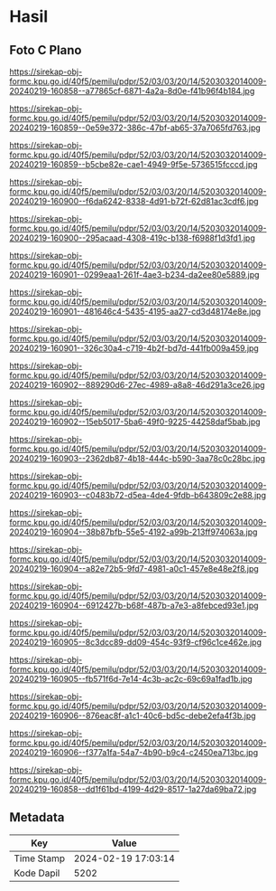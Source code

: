 # Hasil

## Foto C Plano

https://sirekap-obj-formc.kpu.go.id/40f5/pemilu/pdpr/52/03/03/20/14/5203032014009-20240219-160858--a77865cf-6871-4a2a-8d0e-f41b96f4b184.jpg

https://sirekap-obj-formc.kpu.go.id/40f5/pemilu/pdpr/52/03/03/20/14/5203032014009-20240219-160859--0e59e372-386c-47bf-ab65-37a7065fd763.jpg

https://sirekap-obj-formc.kpu.go.id/40f5/pemilu/pdpr/52/03/03/20/14/5203032014009-20240219-160859--b5cbe82e-cae1-4949-9f5e-5736515fcccd.jpg

https://sirekap-obj-formc.kpu.go.id/40f5/pemilu/pdpr/52/03/03/20/14/5203032014009-20240219-160900--f6da6242-8338-4d91-b72f-62d81ac3cdf6.jpg

https://sirekap-obj-formc.kpu.go.id/40f5/pemilu/pdpr/52/03/03/20/14/5203032014009-20240219-160900--295acaad-4308-419c-b138-f6988f1d3fd1.jpg

https://sirekap-obj-formc.kpu.go.id/40f5/pemilu/pdpr/52/03/03/20/14/5203032014009-20240219-160901--0299eaa1-261f-4ae3-b234-da2ee80e5889.jpg

https://sirekap-obj-formc.kpu.go.id/40f5/pemilu/pdpr/52/03/03/20/14/5203032014009-20240219-160901--481646c4-5435-4195-aa27-cd3d48174e8e.jpg

https://sirekap-obj-formc.kpu.go.id/40f5/pemilu/pdpr/52/03/03/20/14/5203032014009-20240219-160901--326c30a4-c719-4b2f-bd7d-441fb009a459.jpg

https://sirekap-obj-formc.kpu.go.id/40f5/pemilu/pdpr/52/03/03/20/14/5203032014009-20240219-160902--889290d6-27ec-4989-a8a8-46d291a3ce26.jpg

https://sirekap-obj-formc.kpu.go.id/40f5/pemilu/pdpr/52/03/03/20/14/5203032014009-20240219-160902--15eb5017-5ba6-49f0-9225-44258daf5bab.jpg

https://sirekap-obj-formc.kpu.go.id/40f5/pemilu/pdpr/52/03/03/20/14/5203032014009-20240219-160903--2362db87-4b18-444c-b590-3aa78c0c28bc.jpg

https://sirekap-obj-formc.kpu.go.id/40f5/pemilu/pdpr/52/03/03/20/14/5203032014009-20240219-160903--c0483b72-d5ea-4de4-9fdb-b643809c2e88.jpg

https://sirekap-obj-formc.kpu.go.id/40f5/pemilu/pdpr/52/03/03/20/14/5203032014009-20240219-160904--38b87bfb-55e5-4192-a99b-213ff974063a.jpg

https://sirekap-obj-formc.kpu.go.id/40f5/pemilu/pdpr/52/03/03/20/14/5203032014009-20240219-160904--a82e72b5-9fd7-4981-a0c1-457e8e48e2f8.jpg

https://sirekap-obj-formc.kpu.go.id/40f5/pemilu/pdpr/52/03/03/20/14/5203032014009-20240219-160904--6912427b-b68f-487b-a7e3-a8febced93e1.jpg

https://sirekap-obj-formc.kpu.go.id/40f5/pemilu/pdpr/52/03/03/20/14/5203032014009-20240219-160905--8c3dcc89-dd09-454c-93f9-cf96c1ce462e.jpg

https://sirekap-obj-formc.kpu.go.id/40f5/pemilu/pdpr/52/03/03/20/14/5203032014009-20240219-160905--fb571f6d-7e14-4c3b-ac2c-69c69a1fad1b.jpg

https://sirekap-obj-formc.kpu.go.id/40f5/pemilu/pdpr/52/03/03/20/14/5203032014009-20240219-160906--876eac8f-a1c1-40c6-bd5c-debe2efa4f3b.jpg

https://sirekap-obj-formc.kpu.go.id/40f5/pemilu/pdpr/52/03/03/20/14/5203032014009-20240219-160906--f377a1fa-54a7-4b90-b9c4-c2450ea713bc.jpg

https://sirekap-obj-formc.kpu.go.id/40f5/pemilu/pdpr/52/03/03/20/14/5203032014009-20240219-160858--dd1f61bd-4199-4d29-8517-1a27da69ba72.jpg


## Metadata

| Key        | Value               |
| ---------- | ------------------- |
| Time Stamp | 2024-02-19 17:03:14 |
| Kode Dapil | 5202                |



